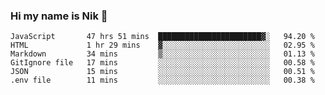 ### Hi my name is Nik 👋

<!--
**NikDoe/NikDoe** is a ✨ _special_ ✨ repository because its `README.md` (this file) appears on your GitHub profile.

Here are some ideas to get you started:

- 🔭 I’m currently working on ...
- 🌱 I’m currently learning ...
- 👯 I’m looking to collaborate on ...
- 🤔 I’m looking for help with ...
- 💬 Ask me about ...
- 📫 How to reach me: ...
- 😄 Pronouns: ...
- ⚡ Fun fact: ...
-->

<!--START_SECTION:waka-->

```text
JavaScript       47 hrs 51 mins  ███████████████████████▓░   94.20 %
HTML             1 hr 29 mins    ▓░░░░░░░░░░░░░░░░░░░░░░░░   02.95 %
Markdown         34 mins         ▒░░░░░░░░░░░░░░░░░░░░░░░░   01.13 %
GitIgnore file   17 mins         ░░░░░░░░░░░░░░░░░░░░░░░░░   00.58 %
JSON             15 mins         ░░░░░░░░░░░░░░░░░░░░░░░░░   00.51 %
.env file        11 mins         ░░░░░░░░░░░░░░░░░░░░░░░░░   00.38 %
```

<!--END_SECTION:waka-->
